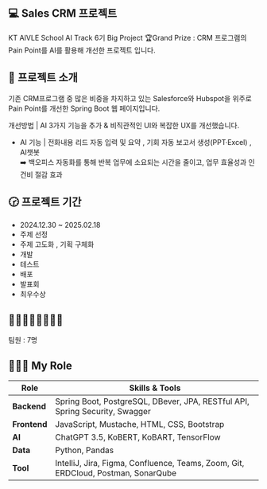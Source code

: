💻 Sales CRM 프로젝트
<br>
---- 
KT AIVLE School AI Track 6기 Big Project 🏆Grand Prize : CRM 프로그램의 Pain Point를 AI를 활용해 개선한 프로젝트 입니다. 

📢 프로젝트 소개 
<br>
---- 
기존 CRM프로그램 중 많은 비중을 차지하고 있는 Salesforce와 Hubspot을 위주로 Pain Point를 개선한 Spring Boot 웹 페이지입니다. 

개선방법 | AI 3가지 기능을 추가 & 비직관적인 UI와 복잡한 UX를 개선했습니다.
- AI 기능 | 전화내용 리드 자동 입력 및 요약 , 기회 자동 보고서 생성(PPT·Excel) , AI챗봇 <br>
➡️ 백오피스 자동화를 통해 반복 업무에 소요되는 시간을 줄이고, 업무 효율성과 인건비 절감 효과

🕝 프로젝트 기간
<br>
----
- 2024.12.30 ~ 2025.02.18
- 주제 선정
- 주제 고도화 , 기획 구체화
- 개발
- 테스트
- 배포
- 발표회
- 최우수상

🧑🏻‍👩🏻‍👦🏻‍👦🏻 
<br>
---- 
팀원 : 7명 

👩🏻‍🦰 My Role
<br>
----
<table>
    <thead>
      <tr>
        <th>Role</th>
        <th>Skills & Tools</th>
      </tr>
    </thead>
    <tbody>
      <tr>
        <td><strong>Backend</strong></td>
        <td>Spring Boot, PostgreSQL, DBever, JPA, RESTful API, Spring Security, Swagger</td>
      </tr>
      <tr>
        <td><strong>Frontend</strong></td>
        <td>JavaScript, Mustache, HTML, CSS, Bootstrap</td>
      </tr>
      <tr>
        <td><strong>AI</strong></td>
        <td>ChatGPT 3.5, KoBERT, KoBART, TensorFlow</td>
      </tr>
      <tr>
        <td><strong>Data</strong></td>
        <td>Python, Pandas</td>
      </tr>
      <tr>
        <td><strong>Tool</strong></td>
        <td>IntelliJ, Jira, Figma, Confluence, Teams, Zoom, Git, ERDCloud, Postman, SonarQube</td>
      </tr>
    </tbody>
  </table>
